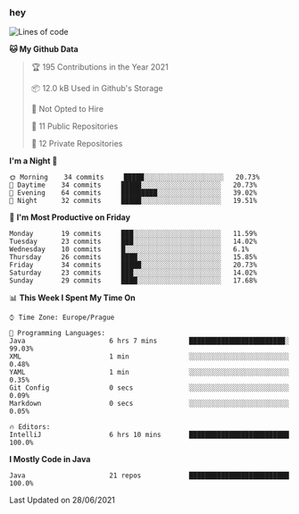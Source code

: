 ### hey

<!--START_SECTION:waka-->
![Lines of code](https://img.shields.io/badge/From%20Hello%20World%20I%27ve%20Written-50021%20lines%20of%20code-blue)

**🐱 My Github Data** 

> 🏆 195 Contributions in the Year 2021
 > 
> 📦 12.0 kB Used in Github's Storage 
 > 
> 🚫 Not Opted to Hire
 > 
> 📜 11 Public Repositories 
 > 
> 🔑 12 Private Repositories  
 > 
**I'm a Night 🦉** 

```text
🌞 Morning    34 commits     █████░░░░░░░░░░░░░░░░░░░░   20.73% 
🌆 Daytime    34 commits     █████░░░░░░░░░░░░░░░░░░░░   20.73% 
🌃 Evening    64 commits     █████████░░░░░░░░░░░░░░░░   39.02% 
🌙 Night      32 commits     █████░░░░░░░░░░░░░░░░░░░░   19.51%

```
📅 **I'm Most Productive on Friday** 

```text
Monday       19 commits     ███░░░░░░░░░░░░░░░░░░░░░░   11.59% 
Tuesday      23 commits     ███░░░░░░░░░░░░░░░░░░░░░░   14.02% 
Wednesday    10 commits     █░░░░░░░░░░░░░░░░░░░░░░░░   6.1% 
Thursday     26 commits     ████░░░░░░░░░░░░░░░░░░░░░   15.85% 
Friday       34 commits     █████░░░░░░░░░░░░░░░░░░░░   20.73% 
Saturday     23 commits     ███░░░░░░░░░░░░░░░░░░░░░░   14.02% 
Sunday       29 commits     ████░░░░░░░░░░░░░░░░░░░░░   17.68%

```


📊 **This Week I Spent My Time On** 

```text
⌚︎ Time Zone: Europe/Prague

💬 Programming Languages: 
Java                     6 hrs 7 mins        ████████████████████████░   99.03% 
XML                      1 min               ░░░░░░░░░░░░░░░░░░░░░░░░░   0.48% 
YAML                     1 min               ░░░░░░░░░░░░░░░░░░░░░░░░░   0.35% 
Git Config               0 secs              ░░░░░░░░░░░░░░░░░░░░░░░░░   0.09% 
Markdown                 0 secs              ░░░░░░░░░░░░░░░░░░░░░░░░░   0.05%

🔥 Editors: 
IntelliJ                 6 hrs 10 mins       █████████████████████████   100.0%

```

**I Mostly Code in Java** 

```text
Java                     21 repos            █████████████████████████   100.0%

```



 Last Updated on 28/06/2021
<!--END_SECTION:waka-->
